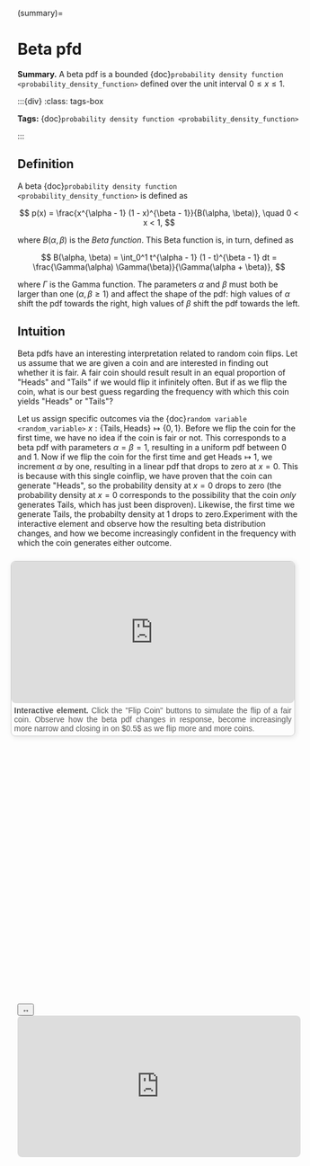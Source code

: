 (summary)=

# Beta pfd

**Summary.** A beta pdf is a bounded {doc}`probability density function <probability_density_function>` defined over the unit interval $0 \leq x \leq 1$.

:::{div}
:class: tags-box

**Tags:** <span class="tag-pill">{doc}`probability density function <probability_density_function>`</span> 

:::

<!-- hidden-tag:statistics -->

## Definition

A beta {doc}`probability density function <probability_density_function>` is defined as

$$
p(x) = \frac{x^{\alpha - 1} (1 - x)^{\beta - 1}}{B(\alpha, \beta)}, \quad 0 < x < 1,
$$

where $B(\alpha, \beta)$ is the *Beta function*. This Beta function is, in turn, defined as

$$
B(\alpha, \beta) = \int_0^1 t^{\alpha - 1} (1 - t)^{\beta - 1} dt = \frac{\Gamma(\alpha) \Gamma(\beta)}{\Gamma(\alpha + \beta)},
$$

where $\Gamma$ is the Gamma function. The parameters $\alpha$ and $\beta$ must both be larger than one ($\alpha,\beta \geq 1$) and affect the shape of the pdf: high values of $\alpha$ shift the pdf towards the right, high values of $\beta$ shift the pdf towards the left.

## Intuition

Beta pdfs have an interesting interpretation related to random coin flips. Let us assume that we are given a coin and are interested in finding out whether it is fair. A fair coin should result result in an equal proportion of "Heads" and "Tails" if we would flip it infinitely often. But if as we flip the coin, what is our best guess regarding the frequency with which this coin yields "Heads" or "Tails"?

Let us assign specific outcomes via the {doc}`random variable <random_variable>` $x: \{\text{Tails},\text{Heads}\} \mapsto \{0, 1\}$. Before we flip the coin for the first time, we have no idea if the coin is fair or not. This corresponds to a beta pdf with parameters $\alpha = \beta = 1$, resulting in a uniform pdf between $0$ and $1$. Now if we flip the coin for the first time and get $\text{Heads} \mapsto 1$, we increment $\alpha$ by one, resulting in a linear pdf that drops to zero at $x=0$. This is because with this single coinflip, we have proven that the coin can generate "Heads", so the probability density at $x=0$ drops to zero (the probability density at $x=0$ corresponds to the possibility that the coin *only* generates $\text{Tails}$, which has just been disproven). Likewise, the first time we generate $\text{Tails}$, the probabilty density at $1$ drops to zero.Experiment with the interactive element and observe how the resulting beta distribution changes, and how we become increasingly confident in the frequency with which the coin generates either outcome.

<div style="float: right; width: 100%; margin: 10px; border: 1px solid #ccc; border-radius: 8px; box-shadow: 2px 2px 10px rgba(0, 0, 0, 0.1);">
    <iframe src="https://maxramgraber.github.io/MASTER/main/_static/elements/beta_pdf.html" style="width: 100%; aspect-ratio: 2 / 1; border: none; border-radius: 8px;"></iframe>
    <div style="text-align: justify; padding: 5px; font-size: 14px; font-family: Arial, sans-serif; color: #555;">
        <strong>Interactive element.</strong> Click the "Flip Coin" buttons to simulate the flip of a fair coin. Observe how the beta pdf changes in response, become increasingly more narrow and closing in on $0.5$ as we flip more and more coins.
    </div>
</div>

```{div} sticky-variable-table
### Nomenclature
| Variable  | Description  |
|-------|--------|
| $x$ | continuous random variable |
| $p(x)$ | probability density function |
| $\alpha, \beta$ | shape parameters |
| $B$ | Beta Function |
| $\Gamma$ | Gamma function |
```

<div id="sticky-iframe-container" background="white">
  <button id="toggle-iframe">↔</button>
  <iframe id="sticky-iframe" src="https://maxramgraber.github.io/MASTER/main/_static/elements/navigation.html" style="width: 100%; aspect-ratio: 2 / 1; border: none; border-radius: 8px; background: white"></iframe>
</div>
